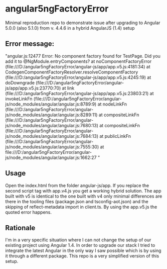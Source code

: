 # angular5ngFactoryError

Minimal reproduction repo to demonstrate issue after upgrading to Angular 5.0.0 (also 5.1.0) from v. 4.4.6 in a hybrid AngularJS (1.4) setup

## Error message:
"angular.js:12477 Error: No component factory found for TestPage. Did you add it to @NgModule.entryComponents?
    at noComponentFactoryError (file:///D:/angular5ngFactoryError/angular-js/app/app.v5.js:4181:34)
    at CodegenComponentFactoryResolver.resolveComponentFactory (file:///D:/angular5ngFactoryError/angular-js/app/app.v5.js:4245:19)
    at doDowngrade (file:///D:/angular5ngFactoryError/angular-js/app/app.v5.js:23770:70)
    at link (file:///D:/angular5ngFactoryError/angular-js/app/app.v5.js:23803:21)
    at invokeLinkFn (file:///D:/angular5ngFactoryError/angular-js/node_modules/angular/angular.js:8789:9)
    at nodeLinkFn (file:///D:/angular5ngFactoryError/angular-js/node_modules/angular/angular.js:8289:11)
    at compositeLinkFn (file:///D:/angular5ngFactoryError/angular-js/node_modules/angular/angular.js:7680:13)
    at compositeLinkFn (file:///D:/angular5ngFactoryError/angular-js/node_modules/angular/angular.js:7684:13)
    at publicLinkFn (file:///D:/angular5ngFactoryError/angular-js/node_modules/angular/angular.js:7555:30)
    at file:///D:/angular5ngFactoryError/angular-js/node_modules/angular/angular.js:1662:27 <test-page>"

## Usage
    
Open the index.html from the folder angular-js/app. If you replace the second script tag with app.v4.js you get a working hybrid solution. The app built with v5 is identical to the one built with v4 only minimal differences are there in the tooling files (package.json and tsconfig-aot.json) and the skipping of reflect-metadata import in client.ts. By using the app.v5.js the quoted error happens.

## Rationale

I'm in a very specific situation where I can not change the setup of our existing project using Angular 1.4. In order to upgrade our stack I tried to integrate the latest Angular in the only way I saw possible which is by using it through a different package. This repo is a very simplified version of this setup.

